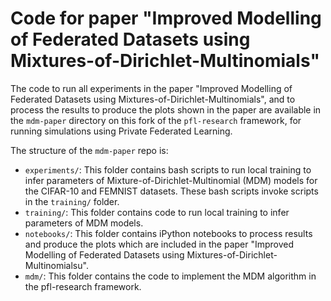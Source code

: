 # Code for paper "Improved Modelling of Federated Datasets using Mixtures-of-Dirichlet-Multinomials"

The code to run all experiments in the paper "Improved Modelling of Federated Datasets using Mixtures-of-Dirichlet-Multinomials", and to process the results to produce the plots shown in the paper are available in the `mdm-paper` directory on this fork of the `pfl-research` framework, for running simulations using Private Federated Learning.

The structure of the `mdm-paper` repo is:
- `experiments/`: This folder contains bash scripts to run local training to infer parameters of Mixture-of-Dirichlet-Multinomial (MDM) models for the CIFAR-10 and FEMNIST datasets. These bash scripts invoke scripts in the `training/` folder.
- `training/`: This folder contains code to run local training to infer parameters of MDM models.
- `notebooks/`: This folder contains iPython notebooks to process results and produce the plots which are included in the paper "Improved Modelling of Federated Datasets using Mixtures-of-Dirichlet-Multinomialsu".
- `mdm/`: This folder contains the code to implement the MDM algorithm in the pfl-research framework.
